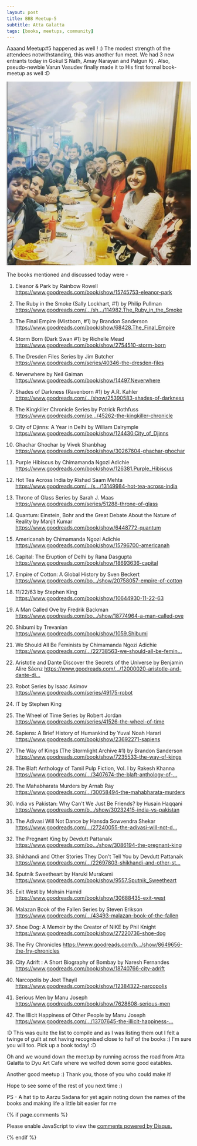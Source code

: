 ```yaml
---
layout: post
title: BBB Meetup-5
subtitle: Atta Galatta
tags: [books, meetups, community]
---
```


Aaaand Meetup#5 happened as well ! :) The modest strength of the attendees notwithstanding, this was another fun meet. We had 3 new entrants today in Gokul S Nath, Amay Narayan and Palgun Kj . Also, pseudo-newbie Varun Vasudev finally made it to His first formal book-meetup as well :D 

![Group](../img/BBB/BBB_5_09_30_2017.png)

The books mentioned and discussed today were -

1) Eleanor & Park by Rainbow Rowell
https://www.goodreads.com/book/show/15745753-eleanor-park

2) The Ruby in the Smoke (Sally Lockhart, #1) by Philip Pullman
https://www.goodreads.com/…/sh…/114982.The_Ruby_in_the_Smoke

3) The Final Empire (Mistborn, #1) by Brandon Sanderson 
https://www.goodreads.com/book/show/68428.The_Final_Empire

4) Storm Born (Dark Swan #1) by Richelle Mead
https://www.goodreads.com/book/show/2754510-storm-born

5) The Dresden Files Series by Jim Butcher
https://www.goodreads.com/series/40346-the-dresden-files

6) Neverwhere by Neil Gaiman 
https://www.goodreads.com/book/show/14497.Neverwhere

7) Shades of Darkness (Ravenborn #1) by A.R. Kahler
https://www.goodreads.com/…/show/25390583-shades-of-darkness

8) The Kingkiller Chronicle Series by Patrick Rothfuss
https://www.goodreads.com/se…/45262-the-kingkiller-chronicle

9) City of Djinns: A Year in Delhi by William Dalrymple
https://www.goodreads.com/book/show/124430.City_of_Djinns

10) Ghachar Ghochar by Vivek Shanbhag
https://www.goodreads.com/book/show/30267604-ghachar-ghochar

11) Purple Hibiscus by Chimamanda Ngozi Adichie 
https://www.goodreads.com/book/show/126381.Purple_Hibiscus

12) Hot Tea Across India by Rishad Saam Mehta 
https://www.goodreads.com/…/s…/13149984-hot-tea-across-india

13) Throne of Glass Series by Sarah J. Maas 
https://www.goodreads.com/series/51288-throne-of-glass

14) Quantum: Einstein, Bohr and the Great Debate About the Nature of Reality by Manjit Kumar 
https://www.goodreads.com/book/show/6448772-quantum

15) Americanah by Chimamanda Ngozi Adichie
https://www.goodreads.com/book/show/15796700-americanah

16) Capital: The Eruption of Delhi by Rana Dasgupta
https://www.goodreads.com/book/show/18693636-capital

17) Empire of Cotton: A Global History by Sven Beckert 
https://www.goodreads.com/bo…/show/20758057-empire-of-cotton

18) 11/22/63 by Stephen King 
https://www.goodreads.com/book/show/10644930-11-22-63

19) A Man Called Ove by Fredrik Backman
https://www.goodreads.com/bo…/show/18774964-a-man-called-ove

20) Shibumi by Trevanian 
https://www.goodreads.com/book/show/1059.Shibumi

21) We Should All Be Feminists by Chimamanda Ngozi Adichie
https://www.goodreads.com/…/22738563-we-should-all-be-femin…

22) Aristotle and Dante Discover the Secrets of the Universe by Benjamin Alire Sáenz 
https://www.goodreads.com/…/12000020-aristotle-and-dante-di…

23) Robot Series by Isaac Asimov
https://www.goodreads.com/series/49175-robot

24) IT by Stephen King

25) The Wheel of Time Series by Robert Jordan
https://www.goodreads.com/series/41526-the-wheel-of-time

26) Sapiens: A Brief History of Humankind by Yuval Noah Harari
https://www.goodreads.com/book/show/23692271-sapiens

27) The Way of Kings (The Stormlight Archive #1)
by Brandon Sanderson 
https://www.goodreads.com/book/show/7235533-the-way-of-kings

28) The Blaft Anthology of Tamil Pulp Fiction, Vol. I by Rakesh Khanna 
https://www.goodreads.com/…/3407674-the-blaft-anthology-of-…

29) The Mahabharata Murders by Arnab Ray 
https://www.goodreads.com/…/30058494-the-mahabharata-murders

30) India vs Pakistan: Why Can't We Just Be Friends? by Husain Haqqani
https://www.goodreads.com/b…/show/30232415-india-vs-pakistan

31) The Adivasi Will Not Dance by Hansda Sowvendra Shekar 
https://www.goodreads.com/…/27240055-the-adivasi-will-not-d…

32) The Pregnant King by Devdutt Pattanaik 
https://www.goodreads.com/bo…/show/3086194-the-pregnant-king

33) Shikhandi and Other Stories They Don't Tell You by Devdutt Pattanaik
https://www.goodreads.com/…/22697803-shikhandi-and-other-st…

34) Sputnik Sweetheart by Haruki Murakami 
https://www.goodreads.com/book/show/9557.Sputnik_Sweetheart

35) Exit West by Mohsin Hamid 
https://www.goodreads.com/book/show/30688435-exit-west

36) Malazan Book of the Fallen Series by Steven Erikson
https://www.goodreads.com/…/43493-malazan-book-of-the-fallen

37) Shoe Dog: A Memoir by the Creator of NIKE by Phil Knight
https://www.goodreads.com/book/show/27220736-shoe-dog

38) The Fry Chronicles 
https://www.goodreads.com/b…/show/8649656-the-fry-chronicles

39) City Adrift : A Short Biography of Bombay by Naresh Fernandes 
https://www.goodreads.com/book/show/18740766-city-adrift

40) Narcopolis by Jeet Thayil 
https://www.goodreads.com/book/show/12384322-narcopolis

41) Serious Men by Manu Joseph 
https://www.goodreads.com/book/show/7628608-serious-men

42) The Illicit Happiness of Other People by Manu Joseph 
https://www.goodreads.com/…/13707645-the-illicit-happiness-…

:D This was quite the list to compile and as I was listing them out I felt a twinge of guilt at not having recognised close to half of the books :) I'm sure you will too. Pick up a book today! :D

Oh and we wound down the meetup by running across the road from Atta Galatta to Dyu Art Cafe where we wolfed down some good eatables.

Another good meetup :) Thank you, those of you who could make it!

Hope to see some of the rest of you next time :)

PS - A hat tip to Aarzu Sadana for yet again noting down the names of the books and making life a little bit easier for me

{% if page.comments %}
<div id="disqus_thread"></div>
<script>

/**
*  RECOMMENDED CONFIGURATION VARIABLES: EDIT AND UNCOMMENT THE SECTION BELOW TO INSERT DYNAMIC VALUES FROM YOUR PLATFORM OR CMS.
*  LEARN WHY DEFINING THESE VARIABLES IS IMPORTANT: https://disqus.com/admin/universalcode/#configuration-variables*/
/*
var disqus_config = function () {
this.page.url = brokebibliophilesbangalore.github.io/2017-09-30-BBB-Meetup-5;
  // Replace PAGE_URL with your page's canonical URL variable
this.page.identifier = 2017-09-30-BBB-Meetup-5; 
// Replace PAGE_IDENTIFIER with your page's unique identifier variable
};
*/
(function() { // DON'T EDIT BELOW THIS LINE
var d = document, s = d.createElement('script');
s.src = 'https://brokebibliophilesbangalore.disqus.com/embed.js';
s.setAttribute('data-timestamp', +new Date());
(d.head || d.body).appendChild(s);
})();
</script>
<noscript>Please enable JavaScript to view the <a href="https://disqus.com/?ref_noscript">comments powered by Disqus.</a></noscript>
                            
{% endif %}
